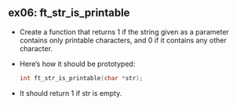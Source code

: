 ## ex06: ft_str_is_printable ##

- Create a function that returns 1 if the string given as a parameter contains only printable characters, and 0 if it contains any other character.
- Here’s how it should be prototyped:

    ```c
    int	ft_str_is_printable(char *str);

- It should return 1 if str is empty.
